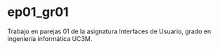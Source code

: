 # ep01_gr01
 Trabajo en parejas 01 de la asignatura Interfaces de Usuario, grado en ingeniería informática UC3M.
